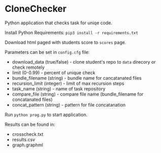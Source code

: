 # CloneChecker

Python application that checks task for uniqe code.

Install Python Requirements:
```pip3 install -r requirements.txt```

Download html paged with students score to `scores` page.

Parameters can be set in `config.cfg` file:
 - download_data (true/false) - clone student's repo to `data` direcory or check remotely
 - limit (0-0.99) - percent of unique check
 - bundle_filename (string) - bundle name for cancatanated files
 - recursion_limit (integer) - limit of max recursion steps
 - task_name (string) - name of task repository
 - compare_file (string) - compare file name (bundle_filename for concatanated files)
 - concat_pattern (string) - pattern for file concatanation

Run ```python prog.py``` to start application.

Results can be found in:
 - crosscheck.txt
 - results.csv
 - graph.graphml

